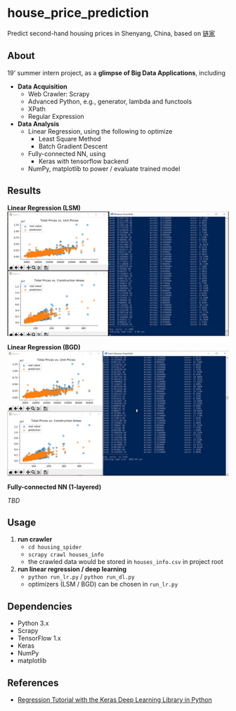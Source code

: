 # house_price_prediction
Predict second-hand housing prices in Shenyang, China, based on [链家](https://sy.lianjia.com/ershoufang/)
## About
19' summer intern project, as a **glimpse of Big Data Applications**, including
- **Data Acquisition**
    - Web Crawler: Scrapy
    - Advanced Python, e.g., generator, lambda and functools
    - XPath
    - Regular Expression
- **Data Analysis**
    - Linear Regression, using the following to optimize
        - Least Square Method
        - Batch Gradient Descent
    - Fully-connected NN, using
        - Keras with tensorflow backend
    - NumPy, matplotlib to power / evaluate trained model
## Results
**Linear Regression (LSM)**
![](images/lsm_results.png)



**Linear Regression (BGD)**
![](images/bgd_results.png)



**Fully-connected NN (1-layered)**



*TBD*
## Usage
1. **run crawler**
    - `cd housing_spider`
    - `scrapy crawl houses_info`
    - the crawled data would be stored in `houses_info.csv` in project root
2. **run linear regression / deep learning**
    - `python run_lr.py` / `python run_dl.py`
    - optimizers (LSM / BGD) can be chosen in `run_lr.py`

## Dependencies
- Python 3.x
- Scrapy
- TensorFlow 1.x
- Keras
- NumPy
- matplotlib

## References
- [Regression Tutorial with the Keras Deep Learning Library in Python](https://machinelearningmastery.com/regression-tutorial-keras-deep-learning-library-python/)
